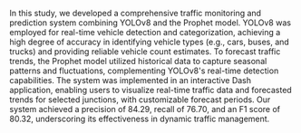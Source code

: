 In this study, we developed a comprehensive traffic monitoring and prediction system combining YOLOv8 and the Prophet model. YOLOv8 was employed for real-time vehicle detection and categorization, achieving a high degree of accuracy in identifying vehicle types (e.g., cars, buses, and trucks) and providing reliable vehicle count estimates. To forecast traffic trends, the Prophet model utilized historical data to capture seasonal patterns and fluctuations, complementing YOLOv8's real-time detection capabilities. The system was implemented in an interactive Dash application, enabling users to visualize real-time traffic data and forecasted trends for selected junctions, with customizable forecast periods. Our system achieved a precision of 84.29, recall of 76.70, and an F1 score of 80.32, underscoring its effectiveness in dynamic traffic management.
